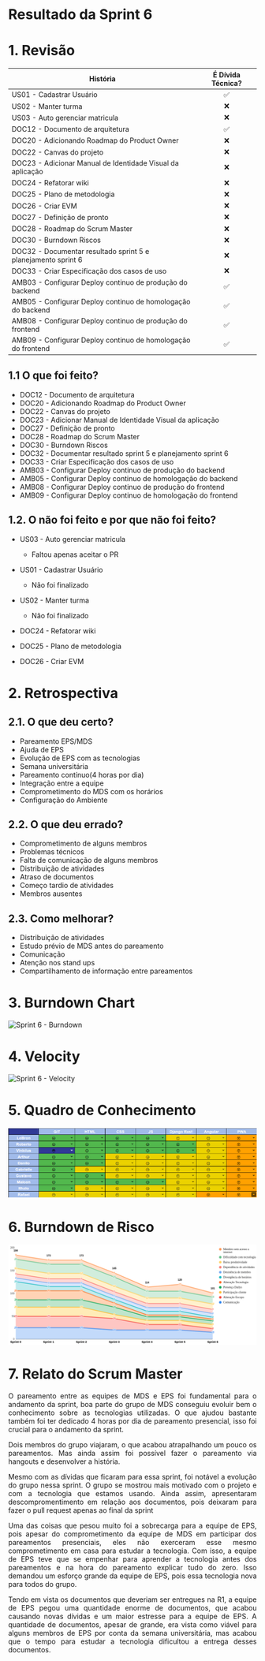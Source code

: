 # Resultado da Sprint 6

 # 1. Revisão

| História | É Dívida Técnica? |
| -------- | :----: |
| US01 - Cadastrar Usuário | :white_check_mark: |
| US02 - Manter turma | :x: |
| US03 - Auto gerenciar matricula | :x: |
| DOC12 - Documento de arquitetura | :white_check_mark: |
| DOC20 - Adicionando Roadmap do Product Owner | :x: |
| DOC22 - Canvas do projeto | :x: |
| DOC23 - Adicionar Manual de Identidade Visual da aplicação | :x: |
| DOC24 - Refatorar wiki | :x: |
| DOC25 - Plano de metodologia | :x: |
| DOC26 - Criar EVM | :x: |
| DOC27 - Definição de pronto | :x: |
| DOC28 - Roadmap do Scrum Master | :x: |
| DOC30 - Burndown Riscos | :x: |
| DOC32 - Documentar resultado sprint 5 e planejamento sprint 6 | :x: |
| DOC33 - Criar Especificação dos casos de uso | :x: |
| AMB03 - Configurar Deploy continuo de produção do backend | :white_check_mark: | 
| AMB05 - Configurar Deploy continuo de homologação do backend | :white_check_mark: | 
| AMB08 - Configurar Deploy continuo de produção do frontend | :white_check_mark: | 
| AMB09 - Configurar Deploy continuo de homologação do frontend | :white_check_mark: | 


## 1.1 O que foi feito?
* DOC12 - Documento de arquitetura 
* DOC20 - Adicionando Roadmap do Product Owner 
* DOC22 - Canvas do projeto 
* DOC23 - Adicionar Manual de Identidade Visual da aplicação 
* DOC27 - Definição de pronto 
* DOC28 - Roadmap do Scrum Master 
* DOC30 - Burndown Riscos 
* DOC32 - Documentar resultado sprint 5 e planejamento sprint 6 
* DOC33 - Criar Especificação dos casos de uso
* AMB03 - Configurar Deploy continuo de produção do backend  
* AMB05 - Configurar Deploy continuo de homologação do backend  
* AMB08 - Configurar Deploy continuo de produção do frontend  
* AMB09 - Configurar Deploy continuo de homologação do frontend  

## 1.2. O não foi feito e por que não foi feito?
* US03 - Auto gerenciar matricula 
    - Faltou apenas aceitar o PR

* US01 - Cadastrar Usuário 
    - Não foi finalizado

* US02 - Manter turma 
    - Não foi finalizado

* DOC24 - Refatorar wiki 
* DOC25 - Plano de metodologia 
* DOC26 - Criar EVM 


# 2. Retrospectiva

## 2.1. O que deu certo?  

* Pareamento EPS/MDS
* Ajuda de EPS
* Evolução de EPS com as tecnologias
* Semana universitária
* Pareamento contínuo(4 horas por dia)
* Integração entre a equipe
* Comprometimento do MDS com os horários
* Configuração do Ambiente

## 2.2. O que deu errado? 

* Comprometimento de alguns membros
* Problemas técnicos
* Falta de comunicação de alguns membros
* Distribuição de atividades
* Atraso de documentos
* Começo tardio de atividades
* Membros ausentes

## 2.3. Como melhorar?

* Distribuição de atividades
* Estudo prévio de MDS antes do pareamento
* Comunicação
* Atenção nos stand ups
* Compartilhamento de informação entre pareamentos

# 3. Burndown Chart
![Sprint 6 - Burndown](../../imagens/burndown/burndown6.png)

# 4. Velocity
![Sprint 6 - Velocity](../../imagens/velocity/velocity6.png)

# 5. Quadro de Conhecimento
![Sprint 6 - Quadro de conhecimento](../../imagens/quadro_conhecimento/quadro_conhecimento6.png)

# 6. Burndown de Risco
![Sprint 6 - Burndown de Risco](../../imagens/burndown_risco/burndown_risco6.png)

# 7. Relato do Scrum Master
<p align = "justify">
O pareamento entre as equipes de MDS e EPS foi fundamental para o andamento da sprint, boa parte do grupo de MDS conseguiu evoluir bem o conhecimento sobre as tecnologias utilizadas. O que ajudou bastante também foi ter dedicado 4 horas por dia de pareamento presencial, isso foi crucial para o andamento da sprint.
</p>
<p align = "justify">
Dois membros do grupo viajaram, o que acabou atrapalhando um pouco os pareamentos. Mas ainda assim foi possível fazer o pareamento via hangouts e desenvolver a história. 
</p>
<p align = "justify">
Mesmo com as dívidas que ficaram para essa sprint, foi notável a evolução do grupo nessa sprint. O grupo se mostrou mais motivado com o projeto e com a tecnologia que estamos usando. Ainda assim, apresentaram descompromentimento em relação aos documentos, pois deixaram para fazer o pull request apenas ao final da sprint
</p>
<p align = "justify">
Uma das coisas que pesou muito foi a sobrecarga para a equipe de EPS, pois apesar do comprometimento da equipe de MDS em participar dos pareamentos presenciais, eles não exerceram esse mesmo comprometimento em casa para estudar a tecnologia. Com isso, a equipe de EPS teve que se empenhar para aprender a tecnologia antes dos pareamentos e na hora do pareamento explicar tudo do zero. Isso demandou um esforço grande da equipe de EPS, pois essa tecnologia nova para todos do grupo.
</p>
<p align = "justify">
Tendo em vista os documentos que deveriam ser entregues na R1, a equipe de EPS pegou uma quantidade enorme de documentos, que acabou causando novas dívidas e um maior estresse para a equipe de EPS. A quantidade de documentos, apesar de grande, era vista como viável para alguns membros de EPS por conta da semana universitária, mas acabou que o tempo para estudar a tecnologia dificultou a entrega desses documentos.
</p>

